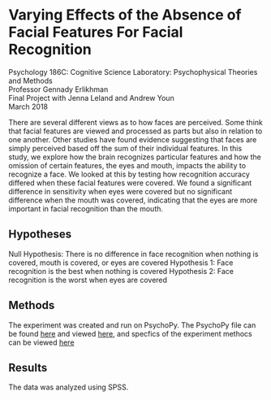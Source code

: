 # Varying Effects of the Absence of Facial Features For Facial Recognition

Psychology 186C: Cognitive Science Laboratory: Psychophysical Theories and Methods\
Professor Gennady Erlikhman\
Final Project with Jenna Leland and Andrew Youn\
March 2018


There are several different views as to how faces are perceived. Some think that facial features are viewed and processed as parts but also in relation to one another. Other studies have found evidence suggesting that faces are simply perceived based off the sum of their individual features. In this study, we explore how the brain recognizes particular features and how the omission of certain features, the eyes and mouth, impacts the ability to recognize a face. We looked at this by testing how recognition accuracy differed when these facial features were covered. We found a significant difference in sensitivity when eyes were covered but no significant difference when the mouth was covered, indicating that the eyes are more important in facial recognition than the mouth. 

## Hypotheses
Null Hypothesis: There is no difference in face recognition when nothing is covered, mouth is covered, or eyes are covered 
Hypothesis 1: Face recognition is the best when nothing is covered 
Hypothesis 2: Face recognition is the worst when eyes are covered

## Methods
The experiment was created and run on PsychoPy. The PsychoPy file can be found <a href = "facerecognitionexperiment/experiment/Experiment.psyexp">here</a> and viewed <a href = "facerecognitionexperiment/experiment/Experiment.psyexp.xml">here</a>, and specfics of the experiment methocs can be viewed <a href = "https://facerecognitionexperiment/results/Presentation.pdf">here</a>

## Results 
The data was analyzed using SPSS. 
